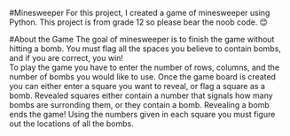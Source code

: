 #Minesweeper
For this project, I created a game of minesweeper using Python. This project is from grade 12 so please bear the noob code. :blush:

#About the Game
The goal of minesweeper is to finish the game without hitting a bomb. You must flag all the spaces you believe to contain bombs, and if you are correct, you win! <br>
To play the game you have to enter the number of rows, columns, and the number of bombs you would like to use. Once the game board is created you can either enter a square you want to reveal, or flag a square as a bomb. Revealed squares either contain a number that signals how many bombs are surronding them, or they contain a bomb. Revealing a bomb ends the game! Using the numbers given in each square you must figure out the locations of all the bombs.
